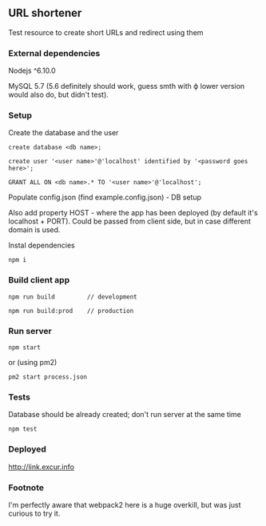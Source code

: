 ## URL shortener

Test resource to create short URLs and redirect using them

### External dependencies
Nodejs ^6.10.0

MySQL 5.7 (5.6 definitely should work, guess smth with ф lower version would also do, but didn't test).


### Setup

Create the database and the user
```
create database <db name>;

create user '<user name>'@'localhost' identified by '<password goes here>';

GRANT ALL ON <db name>.* TO '<user name>'@'localhost';
```

Populate config.json (find example.config.json) - DB setup

Also add property HOST - where the app has been deployed (by default it's localhost + PORT). Could be passed from client side, but in case different domain is used.

Instal dependencies
```
npm i
```



### Build client app
```
npm run build         // development

npm run build:prod    // production
```


### Run server
```
npm start
```

or (using pm2)

```
pm2 start process.json
```


### Tests
Database should be already created; don't run server at the same time
```
npm test
```


### Deployed
http://link.excur.info


### Footnote
I'm perfectly aware that webpack2 here is a huge overkill, but was just curious to try it.